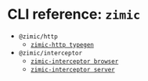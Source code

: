 # CLI reference: `zimic`

- `@zimic/http`
  - [`zimic-http typegen`](cli‐zimic‐typegen)
- `@zimic/interceptor`
  - [`zimic-interceptor browser`](cli‐zimic‐browser)
  - [`zimic-interceptor server`](cli‐zimic‐server)
